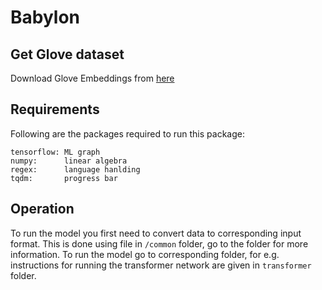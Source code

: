 # Babylon

## Get Glove dataset
Download Glove Embeddings from [here](http://nlp.stanford.edu/data/glove.6B.zip)

## Requirements
Following are the packages required to run this package:
```
tensorflow: ML graph
numpy:      linear algebra
regex:      language hanlding
tqdm:       progress bar
```

## Operation
To run the model you first need to convert data to corresponding input format. This is done using file in `/common` folder, go to the folder for more information. To run the model go to corresponding folder, for e.g. instructions for running the transformer network are given in `transformer` folder.

